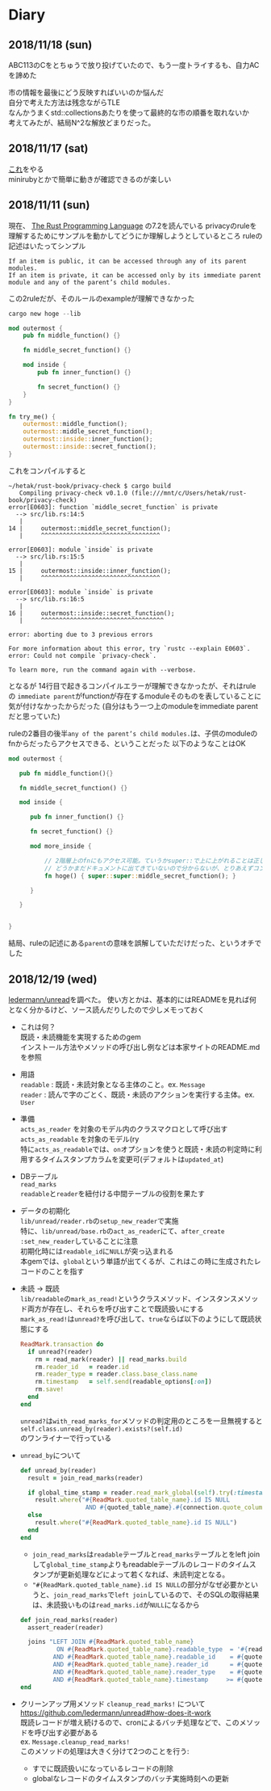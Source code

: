 # Diary

## 2018/11/18 (sun)
ABC113のCをとちゅうで放り投げていたので、もう一度トライするも、自力ACを諦めた

市の情報を最後にどう反映すればいいのか悩んだ  
自分で考えた方法は残念ながらTLE  
なんかうまくstd::collectionsあたりを使って最終的な市の順番を取れないか  
考えてみたが、結局N^2な解放どまりだった。  


## 2018/11/17 (sat)
[これ](https://github.com/ko1/rubyhackchallenge/blob/master/JA/3_practice.md)をやる  
minirubyとかで簡単に動きが確認できるのが楽しい  

## 2018/11/11 (sun)

現在、
[The Rust Programming Language](https://doc.rust-lang.org/book/2018-edition/ch07-02-controlling-visibility-with-pub.html)
の7.2を読んでいる
privacyのruleを理解するためにサンプルを動かしてどうにか理解しようとしているところ
ruleの記述はいたってシンプル

```
If an item is public, it can be accessed through any of its parent modules.
If an item is private, it can be accessed only by its immediate parent module and any of the parent’s child modules.
```
この2ruleだが、そのルールのexampleが理解できなかった

```rust
cargo new hoge --lib

mod outermost {
    pub fn middle_function() {}

    fn middle_secret_function() {}

    mod inside {
        pub fn inner_function() {}

        fn secret_function() {}
    }
}

fn try_me() {
    outermost::middle_function();
    outermost::middle_secret_function();
    outermost::inside::inner_function();
    outermost::inside::secret_function();
}
```

これをコンパイルすると

```
~/hetak/rust-book/privacy-check $ cargo build
   Compiling privacy-check v0.1.0 (file:///mnt/c/Users/hetak/rust-book/privacy-check)
error[E0603]: function `middle_secret_function` is private
  --> src/lib.rs:14:5
   |
14 |     outermost::middle_secret_function();
   |     ^^^^^^^^^^^^^^^^^^^^^^^^^^^^^^^^^

error[E0603]: module `inside` is private
  --> src/lib.rs:15:5
   |
15 |     outermost::inside::inner_function();
   |     ^^^^^^^^^^^^^^^^^^^^^^^^^^^^^^^^^

error[E0603]: module `inside` is private
  --> src/lib.rs:16:5
   |
16 |     outermost::inside::secret_function();
   |     ^^^^^^^^^^^^^^^^^^^^^^^^^^^^^^^^^^

error: aborting due to 3 previous errors

For more information about this error, try `rustc --explain E0603`.
error: Could not compile `privacy-check`.

To learn more, run the command again with --verbose.
```

となるが
14行目で起きるコンパイルエラーが理解できなかったが、それはruleの
`immediate parent`がfunctionが存在するmoduleそのものを表していることに気が付けなかったからだった
(自分はもう一つ上のmoduleをimmediate parentだと思っていた)

ruleの2番目の後半`any of the parent’s child modules.`は、子供のmoduleのfnからだったらアクセスできる、ということだった
以下のようなことはOK

```rust
mod outermost {

   pub fn middle_function(){}

   fn middle_secret_function() {}

   mod inside {

      pub fn inner_function() {}

      fn secret_function() {}

      mod more_inside {

          // 2階層上のfnにもアクセス可能。ていうかsuper::で上に上がれることは正しいのか
          // どうかまだドキュメントに出てきていないので分からないが、とりあえずコンパイルは通った
          fn hoge() { super::super::middle_secret_function(); }

      }

   }


}
```

結局、ruleの記述にある`parent`の意味を誤解していただけだった、というオチでした



## 2018/12/19 (wed)
[ledermann/unread](https://github.com/ledermann/unread)を調べた。
使い方とかは、基本的にはREADMEを見れば何となく分かるけど、ソース読んだりしたので少しメモっておく

- これは何？  
既読・未読機能を実現するためのgem  
インストール方法やメソッドの呼び出し例などは本家サイトのREADME.mdを参照


- 用語  
`readable` : 既読・未読対象となる主体のこと。ex. `Message`  
`reader` : 読んで字のごとく、既読・未読のアクションを実行する主体。ex. `User`

- 準備  
`acts_as_reader` を対象のモデル内のクラスマクロとして呼び出す  
`acts_as_readable` を対象のモデル(ry  
特に`acts_as_readable`では、`on`オプションを使うと既読・未読の判定時に利用するタイムスタンプカラムを変更可(デフォルトは`updated_at`)

- DBテーブル  
`read_marks`  
`readable`と`reader`を紐付ける中間テーブルの役割を果たす

- データの初期化  
`lib/unread/reader.rb`の`setup_new_reader`で実施  
特に、`lib/unread/base.rb`の`act_as_reader`にて、`after_create :set_new_reader`していることに注意  
初期化時には`readable_id`に`NULL`が突っ込まれる  
本gemでは、`global`という単語が出てくるが、これはこの時に生成されたレコードのことを指す

- 未読 -> 既読  
`lib/readable`の`mark_as_read!`というクラスメソッド、インスタンスメソッド両方が存在し、それらを呼び出すことで既読扱いにする  
`mark_as_read!`は`unread?`を呼び出して、`true`ならば以下のようにして既読状態にする  

  ```ruby
  ReadMark.transaction do
    if unread?(reader)
      rm = read_mark(reader) || read_marks.build
      rm.reader_id   = reader.id
      rm.reader_type = reader.class.base_class.name
      rm.timestamp   = self.send(readable_options[:on])
      rm.save!
    end
  end
  ```

  `unread?`は`with_read_marks_for`メソッドの判定用のところを一旦無視すると  
    `self.class.unread_by(reader).exists?(self.id)`  
  のワンライナーで行っている  

- `unread_by`について  

  ```ruby
  def unread_by(reader)
    result = join_read_marks(reader)

    if global_time_stamp = reader.read_mark_global(self).try(:timestamp)
      result.where("#{ReadMark.quoted_table_name}.id IS NULL
                    AND #{quoted_table_name}.#{connection.quote_column_name(readable_options[:on])} > ?", global_time_stamp)
    else
      result.where("#{ReadMark.quoted_table_name}.id IS NULL")
    end
  end
  ```

  - `join_read_marks`は`readable`テーブルと`read_marks`テーブルとをleft joinして`global_time_stamp`よりもreadableテーブルのレコードのタイムスタンプが更新処理などによって若くなれば、未読判定となる。    
  - `"#{ReadMark.quoted_table_name}.id IS NULL`の部分がなぜ必要かというと、`join_read_marks`で`left join`しているので、そのSQLの取得結果は、未読扱いものは`read_marks.id`が`NULL`になるから  

  ```ruby
  def join_read_marks(reader)
    assert_reader(reader)

    joins "LEFT JOIN #{ReadMark.quoted_table_name}
            ON #{ReadMark.quoted_table_name}.readable_type  = '#{readable_parent.name}'
           AND #{ReadMark.quoted_table_name}.readable_id    = #{quoted_table_name}.#{quoted_primary_key}
           AND #{ReadMark.quoted_table_name}.reader_id      = #{quote_bound_value(reader.id)}
           AND #{ReadMark.quoted_table_name}.reader_type    = #{quote_bound_value(reader.class.base_class.name)}
           AND #{ReadMark.quoted_table_name}.timestamp     >= #{quoted_table_name}.#{connection.quote_column_name(readable_options[:on])}"
  end
  ```

- クリーンアップ用メソッド `cleanup_read_marks!` について  
https://github.com/ledermann/unread#how-does-it-work   
既読レコードが増え続けるので、cronによるバッチ処理などで、このメソッドを呼び出す必要がある  
ex. `Message.cleanup_read_marks!`    
このメソッドの処理は大きく分けて2つのことを行う:  
  - すでに既読扱いになっているレコードの削除
  - globalなレコードのタイムスタンプのバッチ実施時刻への更新
